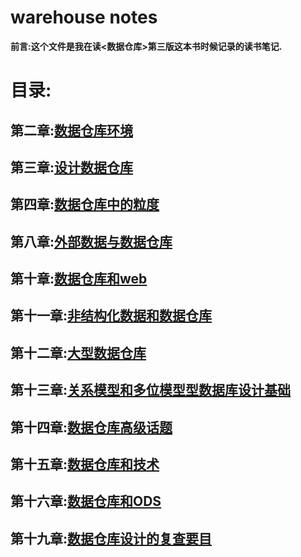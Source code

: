 warehouse notes
===========================
**前言:这个文件是我在读<数据仓库>第三版这本书时候记录的读书笔记.**

目录:
============================
第二章:[数据仓库环境](https://github.com/zzhangyuhang/warehouse-notes/blob/master/1.数据仓库环境.md)
------------------------------
第三章:[设计数据仓库](https://github.com/zzhangyuhang/warehouse-notes/blob/master/2.设计数据仓库.md)
---------------------------
第四章:[数据仓库中的粒度](https://github.com/zzhangyuhang/warehouse-notes/blob/master/3.数据仓库中的粒度.md)
---------------------------------
第八章:[外部数据与数据仓库](https://github.com/zzhangyuhang/warehouse-notes/blob/master/4.外部数据与数据仓库.md)
-----
第十章:[数据仓库和web](https://github.com/zzhangyuhang/warehouse-notes/blob/master/5.web环境与数据仓库.md)
------------
第十一章:[非结构化数据和数据仓库](https://github.com/zzhangyuhang/warehouse-notes/blob/master/6.非结构化数据和数据仓库.md)
--------------
第十二章:[大型数据仓库](https://github.com/zzhangyuhang/warehouse-notes/blob/master/7.大型数据仓库.md)
-------------
第十三章:[关系模型和多位模型型数据库设计基础](https://github.com/zzhangyuhang/warehouse-notes/blob/master/8.关系模型和多维模型.md)
-------------
第十四章:[数据仓库高级话题](https://github.com/zzhangyuhang/warehouse-notes/blob/master/10.关数据仓库高级话题.md)
------------
第十五章:[数据仓库和技术](https://github.com/zzhangyuhang/warehouse-notes/blob/master/9.数据仓库和技术.md)
------------
第十六章:[数据仓库和ODS]()
--------------
第十九章:[数据仓库设计的复查要目]()
-----------